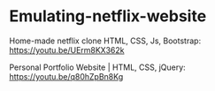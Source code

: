 # Emulating-netflix-website

Home-made netflix clone HTML, CSS, Js, Bootstrap: 
https://youtu.be/UErm8KX362k

Personal Portfolio Website | HTML, CSS, jQuery: 
https://youtu.be/q80hZpBn8Kg
